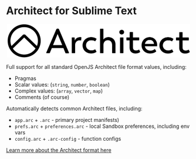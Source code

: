 # Architect for Sublime Text

<p align=center><img src="https://github.com/architect/vscode-extension/raw/main/assets/architect-logo-black-white-outline-transparent.png?raw=true" width=500></p>

Full support for all standard OpenJS Architect file format values, including:

- Pragmas
- Scalar values: (`string`, `number`, `boolean`)
- Complex values: (`array`, `vector`, `map`)
- Comments (of course)

Automatically detects common Architect files, including:

- `app.arc` + `.arc` - primary project manifests)
- `prefs.arc` + `preferences.arc` - local Sandbox preferences, including env vars
- `config.arc` + `.arc-config` - function configs

[Learn more about the Architect format here](https://arc.codes/docs/en/guides/get-started/project-layout)

